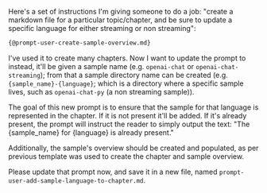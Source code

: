 Here's a set of instructions I'm giving someone to do a job: "create a markdown file for a particular topic/chapter, and be sure to update a specific language for either streaming or non streaming":

```markdown
{@prompt-user-create-sample-overview.md}
```

I've used it to create many chapters. Now I want to update the prompt to instead, it'll be given a sample name (e.g. `openai-chat` or `openai-chat-streaming`); from that a sample directory name can be created (e.g. `{sample_name}-{language}`; which is a directory where a specific sample lives, such as `openai-chat-py` (a non streaming sample)).

The goal of this new prompt is to ensure that the sample for that language is represented in the chapter. If it is not present it'll be added. If it's already present, the prompt will instruct the reader to simply output the text: "The {sample_name} for {language} is already present."

Additionally, the sample's overview should be created and populated, as per previous template was used to create the chapter and sample overview. 

Please update that prompt now, and save it in a new file, named `prompt-user-add-sample-language-to-chapter.md`. 